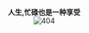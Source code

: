 <!--
 * @Author: your name
 * @Date: 2020-04-15 22:09:19
 * @LastEditTime: 2020-04-20 15:38:35
 * @LastEditors: Please set LastEditors
 * @Description: In User Settings Edit
 * @FilePath: \docs\_404.md
 -->
<div align='center'>
  <h4 style='margin-top: -30px;'>人生,忙碌也是一种享受</h4>
  <img src='./404.png' alt='404' style='margin-top: -20px;' />
</div>